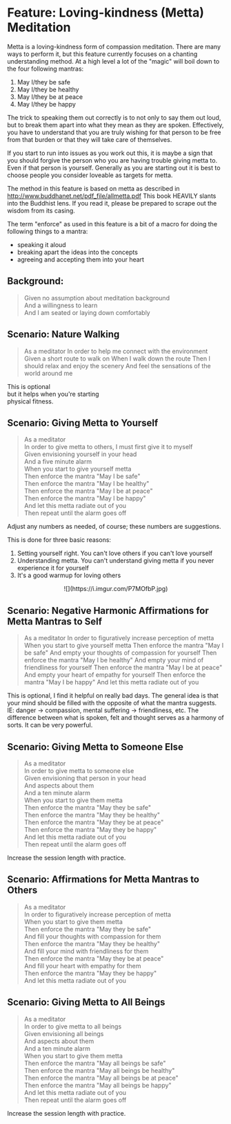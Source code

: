 # Feature: Loving-kindness (Metta) Meditation

Metta is a loving-kindness form of compassion meditation. There are many ways
to perform it, but this feature currently focuses on a chanting understanding
method. At a high level a lot of the "magic" will boil down to the four 
following mantras:

1. May I/they be safe
2. May I/they be healthy
3. May I/they be at peace
4. May I/they be happy

The trick to speaking them out correctly is to not only to say them out loud,
but to break them apart into what they mean as they are spoken. Effectively,
you have to understand that you are truly wishing for that person to be free
from that burden or that they will take care of themselves. 

If you start to run into issues as you work out this, it is maybe a sign that
you should forgive the person who you are having trouble giving metta to. Even
if that person is yourself. Generally as you are starting out it is best to
choose people you consider loveable as targets for metta.

The method in this feature is based on metta as described in http://www.buddhanet.net/pdf_file/allmetta.pdf
This book HEAVILY slants into the Buddhist lens. If you read it, please be 
prepared to scrape out the wisdom from its casing.

The term "enforce" as used in this feature is a bit of a macro for doing the
following things to a mantra:

- speaking it aloud
- breaking apart the ideas into the concepts
- agreeing and accepting them into your heart

## Background:

> Given no assumption about meditation background  
> And a willingness to learn  
> And I am seated or laying down comfortably

## Scenario: Nature Walking
    
> As a meditator
> In order to help me connect with the environment
> Given a short route to walk on
> When I walk down the route
> Then I should relax and enjoy the scenery
> And feel the sensations of the world around me 

This is optional  
but it helps when you're starting  
physical fitness.

## Scenario: Giving Metta to Yourself

> As a meditator  
> In order to give metta to others, I must first give it to myself  
> Given envisioning yourself in your head  
> And a five minute alarm  
> When you start to give yourself metta  
> Then enforce the mantra "May I be safe"  
> Then enforce the mantra "May I be healthy"  
> Then enforce the mantra "May I be at peace"  
> Then enforce the mantra "May I be happy"  
> And let this metta radiate out of you  
> Then repeat until the alarm goes off

Adjust any numbers as needed, of course; these numbers are suggestions.

This is done for three basic reasons:

1. Setting yourself right. You can't love others if you can't love yourself
2. Understanding metta. You can't understand giving metta if you never experience it for yourself
3. It's a good warmup for loving others

<style>
img {
  max-width: 100%;
}
</style>

<center>![](https://i.imgur.com/P7MOfbP.jpg)</center>

## Scenario: Negative Harmonic Affirmations for Metta Mantras to Self

> As a meditator
> In order to figuratively increase perception of metta
> When you start to give yourself metta
> Then enforce the mantra "May I be safe"
> And empty your thoughts of compassion for yourself
> Then enforce the mantra "May I be healthy"
> And empty your mind of friendliness for yourself
> Then enforce the mantra "May I be at peace"
> And empty your heart of empathy for yourself
> Then enforce the mantra "May I be happy"
> And let this metta radiate out of you
    
This is optional, I find it helpful on really bad days. The general idea is that your mind should be filled with the opposite of what the mantra suggests. IE: danger -> compassion, mental suffering -> friendliness, etc. The difference between what is spoken, felt and thought serves as a harmony of sorts. It can be very powerful.

## Scenario: Giving Metta to Someone Else

> As a meditator  
> In order to give metta to someone else  
> Given envisioning that person in your head  
> And aspects about them  
> And a ten minute alarm  
> When you start to give them metta  
> Then enforce the mantra "May they be safe"  
> Then enforce the mantra "May they be healthy"  
> Then enforce the mantra "May they be at peace"  
> Then enforce the mantra "May they be happy"  
> And let this metta radiate out of you  
> Then repeat until the alarm goes off  

Increase the session length with practice.

## Scenario: Affirmations for Metta Mantras to Others

> As a meditator  
> In order to figuratively increase perception of metta  
> When you start to give them metta  
> Then enforce the mantra "May they be safe"  
> And fill your thoughts with compassion for them  
> Then enforce the mantra "May they be healthy"  
> And fill your mind with friendliness for them  
> Then enforce the mantra "May they be at peace"  
> And fill your heart with empathy for them  
> Then enforce the mantra "May they be happy"  
> And let this metta radiate out of you  

## Scenario: Giving Metta to All Beings

> As a meditator  
> In order to give metta to all beings  
> Given envisioning all beings  
> And aspects about them  
> And a ten minute alarm  
> When you start to give them metta  
> Then enforce the mantra "May all beings be safe"  
> Then enforce the mantra "May all beings be healthy"  
> Then enforce the mantra "May all beings be at peace"  
> Then enforce the mantra "May all beings be happy"  
> And let this metta radiate out of you  
> Then repeat until the alarm goes off  

Increase the session length with practice.


